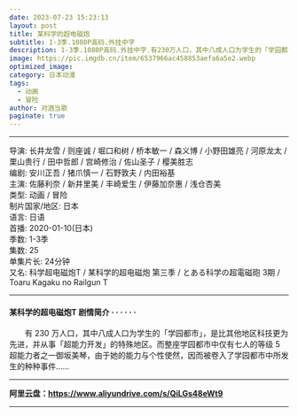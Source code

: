 ```yaml
---
date: 2023-07-23 15:23:13
layout: post
title: 某科学的超电磁炮
subtitle: 1-3季.1080P高码.外挂中字
description: 1-3季.1080P高码.外挂中字.有230万人口，其中八成人口为学生的「学园都市」，是比其他地区科技更为先进，并从事「超能力开发」的特殊地区。而整座学园都市中仅有七人的等级 5 超能力者之一御坂美琴，由于她的能力与个性使然...
image: https://pic.imgdb.cn/item/6537966ac458853aefa6a5e2.webp
optimized_image: 
category: 日本动漫
tags:
  - 动画
  - 冒险
author: 对酒当歌
paginate: true
---
```


---

导演: 长井龙雪 / 则座诚 / 堀口和树 / 桥本敏一 / 森义博 / 小野田雄亮 / 河原龙太 / 栗山贵行 / 田中哲郎 / 宫崎修治 / 佐山圣子 / 樱美胜志  
编剧: 安川正吾 / 猪爪慎一 / 石野敦夫 / 内田裕基  
主演: 佐藤利奈 / 新井里美 / 丰崎爱生 / 伊藤加奈惠 / 浅仓杏美  
类型: 动画 / 冒险  
制片国家/地区: 日本  
语言: 日语  
首播: 2020-01-10(日本)  
季数: 1-3季  
集数: 25  
单集片长: 24分钟  
又名: 科学超电磁炮T / 某科学的超电磁炮 第三季 / とある科学の超電磁砲 3期 / Toaru Kagaku no Railgun T  

---

#### 某科学的超电磁炮T 剧情简介 · · · · · ·

　　有 230 万人口，其中八成人口为学生的「学园都市」，是比其他地区科技更为先进，并从事「超能力开发」的特殊地区。而整座学园都市中仅有七人的等级 5 超能力者之一御坂美琴，由于她的能力与个性使然，因而被卷入了学园都市中所发生的种种事件……

---

**阿里云盘：<https://www.aliyundrive.com/s/QiLGs48eWt9>**

---
